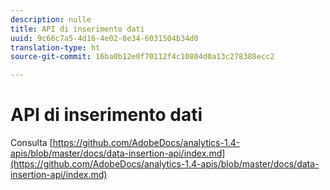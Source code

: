 ```yaml
---
description: nulle
title: API di inserimento dati
uuid: 9c66c7a5-4d16-4e02-8e34-6031504b34d0
translation-type: ht
source-git-commit: 16ba0b12e0f70112f4c10804d0a13c278388ecc2

---
```



# API di inserimento dati

<!-- Git link needs to change to root relative link -->

Consulta [https://github.com/AdobeDocs/analytics-1.4-apis/blob/master/docs/data-insertion-api/index.md](https://github.com/AdobeDocs/analytics-1.4-apis/blob/master/docs/data-insertion-api/index.md)
